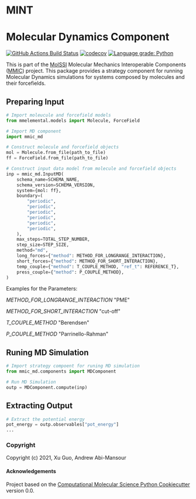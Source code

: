 MINT
==============================

# Molecular Dynamics Component

[//]: # (Badges)
[![GitHub Actions Build Status](https://github.com/RlyehAD/mmic_md/workflows/CI/badge.svg)](https://github.com/RlyehAD/mmic_md/actions?query=workflow%3ACI)
[![codecov](https://codecov.io/gh/RlyehAD/mmic_md/branch/master/graph/badge.svg)](https://codecov.io/gh/RlyehAD/mmic_md/branch/master)
[![Language grade: Python](https://img.shields.io/lgtm/grade/python/g/RlyehAD/mmic_md.svg?logo=lgtm&logoWidth=18)](https://lgtm.com/projects/g/RlyehAD/mmic_md/context:python)

This is part of the [MolSSI](http://molssi.org) Molecular Mechanics Interoperable Components ([MMIC](https://github.com/MolSSI/mmic)) project. This package provides a strategy component for running Molecular Dynamics simulations for systems composed by molecules and their forcefields.

## Preparing Input
```python
# Import moleucule and forcefield models
from mmelemental.models import Molecule, ForceField

# Import MD component
import mmic_md

# Construct molecule and forcefield objects
mol = Molecule.from_file(path_to_file)
ff = ForceField.from_file(path_to_file)

# Construct input data model from molecule and forcefield objects
inp = mmic_md.InputMD(
    schema_name=SCHEMA_NAME,
    schema_version=SCHEMA_VERSION,
    system={mol: ff},
    boundary=(
        "periodic",
        "periodic",
        "periodic",
        "periodic",
        "periodic",
        "periodic",
    ),
    max_steps=TOTAL_STEP_NUMBER,
    step_size=STEP_SIZE,
    method="md",
    long_forces={"method": METHOD_FOR_LONGRANGE_INTERACTION},
    short_forces={"method": METHOD_FOR_SHORT_INTERACTION},
    temp_couple={"method": T_COUPLE_METHOD, "ref_t": REFERENCE_T},
    press_couple={"method": P_COUPLE_METHOD},
)	
```

Examples for the Parameters:

*METHOD_FOR_LONGRANGE_INTERACTION*  "PME"

*METHOD_FOR_SHORT_INTERACTION*  "cut-off"

*T_COUPLE_METHOD*  "Berendsen"

*P_COUPLE_METHOD*  "Parrinello-Rahman"

## Runing MD Simulation
```python
# Import strategy compoent for runing MD simulation
from mmic_md.components import MDComponent

# Run MD Simulation
outp = MDComponent.compute(inp)
```

## Extracting Output
```python
# Extract the potential energy 
pot_energy = outp.observables["pot_energy"]
...
```


### Copyright

Copyright (c) 2021,  Xu Guo, Andrew Abi-Mansour


#### Acknowledgements
 
Project based on the 
[Computational Molecular Science Python Cookiecutter](https://github.com/molssi/cookiecutter-cms) version 0.0.
